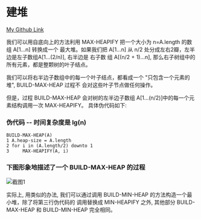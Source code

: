 # 建堆
[My Github Link](https://github.com/kehuo/algorithm_py3)

我们可以用自底向上的方法利用 MAX-HEAPIFY 把一个大小为 n=A.length 的数组 A\[1...n\] 转换成一个
最大堆。如果我们把 A\[1...n\] 从 n/2 处分成左右2瓣，左半边是左子数组A\[1...(2/n)\], 右半边是 右子数
组 A\[(n/2 + 1)...n\], 那么右子树组中的所有元素，都是整颗树的叶子结点。

我们可以将右半边子数组中的每一个叶子结点，都看成一个 "只包含一个元素的堆", BUILD-MAX-HEAP 过程不
会对这些叶子节点做任何操作。

但是，过程 BUILD-MAX-HEAP 会对树的左半边子数组 A\[1...(n/2)]中的每一个元素结构调用一次 
MAX-HEAPIFY。 具体伪代码如下:

### 伪代码 -- 时间复杂度是 lg(n)

    BUILD-MAX-HEAP(A)
    1 A.heap-size = A.length
    2 for i in (A.length/2) downto 1
    3     MAX-HEAPIFY(A, i)
    
### 下图形象地描述了一个 BUILD-MAX-HEAP 的过程
[截图1]: https://kevinhuo.cool/imgs/introduction_to_algorithms/part2/chapter6/section3/1.jpg

![截图1]

实际上, 用类似的办法, 我们可以通过调用 BUILD-MIN-HEAP 的方法构造一个最小堆，除了将第三行伪代码的
调用替换成 MIN-HEAPIFY 之外, 其他部分 BUILD-MAX-HEAP 和 BUILD-MIN-HEAP 完全相同。